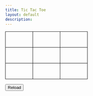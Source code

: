 ```yaml
---
title: Tic Tac Toe
layout: default
description: 
---
```


<style>
  table {
    border-collapse: collapse;
  }
  
  td {
    width: 50px;
    height: 50px;
    text-align: center;
    vertical-align: middle;
    border: 1px solid black;
    font-size: 36px;
  }
</style>
    
<table id="board">
  <tr>
    <td id="cell-0"></td>
    <td id="cell-1"></td>
    <td id="cell-2"></td>
  </tr>
  <tr>
    <td id="cell-3"></td>
    <td id="cell-4"></td>
    <td id="cell-5"></td>
  </tr>
  <tr>
    <td id="cell-6"></td>
    <td id="cell-7"></td>
    <td id="cell-8"></td>
  </tr>
</table>

<button onclick="location.reload()">Reload</button>

<script>

Xscore = 0 
Oscore = 0
    var cells = document.querySelectorAll("td");
var currentPlayer = "X";

for (var i = 0; i < cells.length; i++) {
  cells[i].addEventListener("click", function() {
    if (this.textContent === "") {
      this.textContent = currentPlayer;
      checkForWinner();
      switchPlayer();
    }
  });
}

function switchPlayer() {
  if (currentPlayer === "X") {
    currentPlayer = "O";
  } else {
    currentPlayer = "X";
  }
}

function checkForWinner() {
  var combinations = [
    [0, 1, 2],
    [3, 4, 5],
    [6, 7, 8],
    [0, 3, 6],
    [1, 4, 7],
    [2, 5, 8],
    [0, 4, 8],
    [2, 4, 6]
  ];

  for (var i = 0; i < combinations.length; i++) {
    var combination = combinations[i];
    var cell1 = cells[combination[0]];
    var cell2 = cells[combination[1]];
    var cell3 = cells[combination[2]];
    if (cell1.textContent === currentPlayer && cell2.textContent === currentPlayer && cell3.textContent === currentPlayer) {
      if (currentPlayer == "X") {
        Xscore+=1
        alert(currentPlayer + " wins! (" + Xscore + " wins)");
      } else {
        Oscore+=1
        alert(currentPlayer + " wins! (" + Oscore + " wins)");
      }
      return;
    }
  }

  var draw = true;
  for (var i = 0; i < cells.length; i++) {
    if (cells[i].textContent === "") {
      draw = false;
      break;
    }
  }

  if (draw) {
    alert("Draw!");
  }
}
</script>